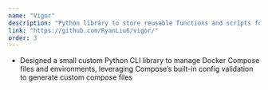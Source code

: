 ```yaml
---
name: "Vigor"
description: "Python library to store reusable functions and scripts for personal usage."
link: "https://github.com/RyanLiu6/vigor/"
order: 3
---
```

* Designed a small custom Python CLI library to manage Docker Compose files and environments, leveraging Compose’s built-in config validation to generate custom compose files
